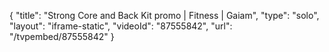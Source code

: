 {
    "title": "Strong Core and Back Kit promo | Fitness | Gaiam",
    "type": "solo",
    "layout": "iframe-static",
    "videoId": "87555842",
    "url": "\/tvpembed\/87555842"
}